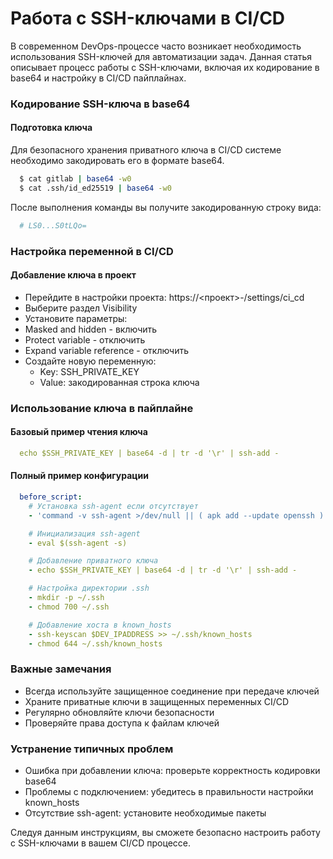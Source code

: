 # Работа с SSH-ключами в CI/CD
В современном DevOps-процессе часто возникает необходимость использования SSH-ключей для автоматизации задач. Данная статья описывает процесс работы с SSH-ключами, включая их кодирование в base64 и настройку в CI/CD пайплайнах.

### Кодирование SSH-ключа в base64
#### Подготовка ключа
Для безопасного хранения приватного ключа в CI/CD системе необходимо закодировать его в формате base64.

```bash
  $ cat gitlab | base64 -w0
  $ cat .ssh/id_ed25519 | base64 -w0
```

После выполнения команды вы получите закодированную строку вида:
```bash
  # LS0...S0tLQo=
```

### Настройка переменной в CI/CD
#### Добавление ключа в проект
- Перейдите в настройки проекта: https://<проект>-/settings/ci_cd
- Выберите раздел Visibility
- Установите параметры:
 - Masked and hidden - включить
 - Protect variable - отключить
 - Expand variable reference - отключить
- Создайте новую переменную:
  - Key: SSH_PRIVATE_KEY
  - Value: закодированная строка ключа

### Использование ключа в пайплайне
#### Базовый пример чтения ключа
```yaml
  echo $SSH_PRIVATE_KEY | base64 -d | tr -d '\r' | ssh-add -
```

#### Полный пример конфигурации
```yaml
  before_script:
    # Установка ssh-agent если отсутствует
    - 'command -v ssh-agent >/dev/null || ( apk add --update openssh )'

    # Инициализация ssh-agent
    - eval $(ssh-agent -s)

    # Добавление приватного ключа
    - echo $SSH_PRIVATE_KEY | base64 -d | tr -d '\r' | ssh-add -

    # Настройка директории .ssh
    - mkdir -p ~/.ssh
    - chmod 700 ~/.ssh

    # Добавление хоста в known_hosts
    - ssh-keyscan $DEV_IPADDRESS >> ~/.ssh/known_hosts
    - chmod 644 ~/.ssh/known_hosts
```

### Важные замечания
- Всегда используйте защищенное соединение при передаче ключей
- Храните приватные ключи в защищенных переменных CI/CD
- Регулярно обновляйте ключи безопасности
- Проверяйте права доступа к файлам ключей

### Устранение типичных проблем
- Ошибка при добавлении ключа: проверьте корректность кодировки base64
- Проблемы с подключением: убедитесь в правильности настройки known_hosts
- Отсутствие ssh-agent: установите необходимые пакеты

Следуя данным инструкциям, вы сможете безопасно настроить работу с SSH-ключами в вашем CI/CD процессе.
